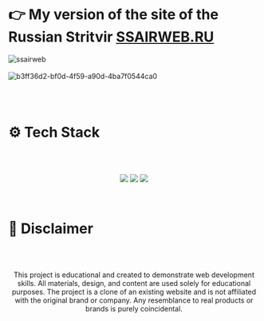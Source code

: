 
<br/><br/>
# 👉 My version of the site of the Russian Stritvir **[SSAIRWEB.RU](https://kushovka.github.io/SSAIRWEB/)**

![ssairweb](https://github.com/user-attachments/assets/663fc65b-ae56-4c8c-91c7-d926859b313f)
<br/><br/>
![b3ff36d2-bf0d-4f59-a90d-4ba7f0544ca0](https://github.com/user-attachments/assets/79efbf63-8815-4da9-b609-9d379a49d6b5)



<br/><br/>
# ⚙️ Tech Stack
<br><br>
<div align="center">
  <img src="https://img.shields.io/badge/css3-%231572B6.svg?style=for-the-badge&logo=css3&logoColor=white"/>
  <img src="https://img.shields.io/badge/html5-%23E34F26.svg?style=for-the-badge&logo=html5&logoColor=white"/>
  <img src="https://img.shields.io/badge/javascript-%23323330.svg?style=for-the-badge&logo=javascript&logoColor=%23F7DF1E"/>
</div>
<br/><br/>

# 🚨 Disclaimer
<br><br>
<div align="center">
  <p> This project is educational and created to demonstrate web development skills. All materials, design, and content are used solely for educational purposes. The project is a clone of an existing website and is not affiliated with the original brand or company. Any resemblance to real products or brands is purely coincidental.</p>
</div>







